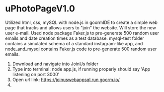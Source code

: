 # uPhotoPageV1.0
Utilized html, css, mySQL with node.js in goormIDE to create a simple web page that tracks and allows users to "join" the website. Will store the new user e-mail. Used node package Faker.js to pre-generate 500 random user emails and date creation times as a test database.
mysql-test folder contains a simulated schema of a standard instagram-like app, and node_and_mysql contains Faker.js code to pre-generate 500 random user emails.
1. Download and navigate into JoinUs folder
2. Type into terminal: node app.js, if running properly should say 'App listening on port 3000'
3. Open url link: https://joinuswebappsql.run.goorm.io/
4. 
